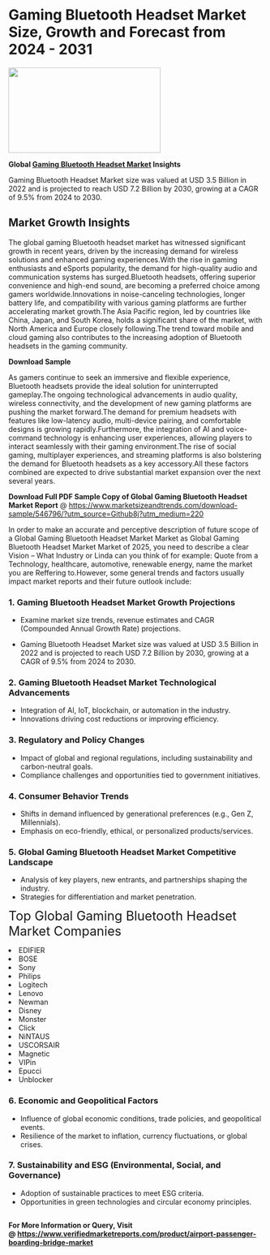 <H1>Gaming Bluetooth Headset Market Size, Growth and Forecast from 2024 - 2031</H1><img class="aligncenter size-medium wp-image-584254" src="https://thirdeyenews.in/wp-content/uploads/2024/09/Global-Market-Research-300x168.jpeg" alt="" width="300" height="168" /><p><strong>Global&nbsp;<a href="https://www.marketsizeandtrends.com/download-sample/546796/?utm_source=Github8j?utm_medium=220">Gaming Bluetooth Headset Market</a> Insights</strong></p><p>Gaming Bluetooth Headset Market size was valued at USD 3.5 Billion in 2022 and is projected to reach USD 7.2 Billion by 2030, growing at a CAGR of 9.5% from 2024 to 2030.</p><p><h2>Market Growth Insights</h2> <p>The global gaming Bluetooth headset market has witnessed significant growth in recent years, driven by the increasing demand for wireless solutions and enhanced gaming experiences.With the rise in gaming enthusiasts and eSports popularity, the demand for high-quality audio and communication systems has surged.Bluetooth headsets, offering superior convenience and high-end sound, are becoming a preferred choice among gamers worldwide.Innovations in noise-canceling technologies, longer battery life, and compatibility with various gaming platforms are further accelerating market growth.The Asia Pacific region, led by countries like China, Japan, and South Korea, holds a significant share of the market, with North America and Europe closely following.The trend toward mobile and cloud gaming also contributes to the increasing adoption of Bluetooth headsets in the gaming community.</p> <p><strong>Download Sample</strong></p> <p>As gamers continue to seek an immersive and flexible experience, Bluetooth headsets provide the ideal solution for uninterrupted gameplay.The ongoing technological advancements in audio quality, wireless connectivity, and the development of new gaming platforms are pushing the market forward.The demand for premium headsets with features like low-latency audio, multi-device pairing, and comfortable designs is growing rapidly.Furthermore, the integration of AI and voice-command technology is enhancing user experiences, allowing players to interact seamlessly with their gaming environment.The rise of social gaming, multiplayer experiences, and streaming platforms is also bolstering the demand for Bluetooth headsets as a key accessory.All these factors combined are expected to drive substantial market expansion over the next several years.</p> <p><span class=""><strong>Download Full PDF Sample Copy of Global Gaming Bluetooth Headset Market Report</strong> @ <a href="https://www.marketsizeandtrends.com/download-sample/546796/?utm_source=Github8j?utm_medium=220" target="_blank">https://www.marketsizeandtrends.com/download-sample/546796/?utm_source=Github8j?utm_medium=220</a></span></p><p>In order to make an accurate and perceptive description of future scope of a Global&nbsp;Gaming Bluetooth Headset Market Market as Global&nbsp;Gaming Bluetooth Headset Market Market of 2025, you need to describe a clear Vision &ndash; What Industry or Linda can you think of for example: Quote from a Technology, healthcare, automotive, renewable energy, name the market you are Reffering to.However, some general trends and factors usually impact market reports and their future outlook include:</p><h3>1.&nbsp;<strong>Gaming Bluetooth Headset Market Growth Projections</strong></h3><ul><li>Examine market size trends, revenue estimates and CAGR (Compounded Annual Growth Rate) projections.</li><li><p>Gaming Bluetooth Headset Market size was valued at USD 3.5 Billion in 2022 and is projected to reach USD 7.2 Billion by 2030, growing at a CAGR of 9.5% from 2024 to 2030.</p></li></ul><h3>2.&nbsp;<strong>Gaming Bluetooth Headset Market Technological Advancements</strong></h3><ul><li>Integration of AI, IoT, blockchain, or automation in the industry.</li><li>Innovations driving cost reductions or improving efficiency.</li></ul><h3>3.&nbsp;<strong>Regulatory and Policy Changes</strong></h3><ul><li>Impact of global and regional regulations, including sustainability and carbon-neutral goals.</li><li>Compliance challenges and opportunities tied to government initiatives.</li></ul><h3>4.&nbsp;<strong>Consumer Behavior Trends</strong></h3><ul><li>Shifts in demand influenced by generational preferences (e.g., Gen Z, Millennials).</li><li>Emphasis on eco-friendly, ethical, or personalized products/services.</li></ul><h3>5.&nbsp;<strong>Global Gaming Bluetooth Headset Market Competitive Landscape</strong></h3><ul><li>Analysis of key players, new entrants, and partnerships shaping the industry.</li><li>Strategies for differentiation and market penetration.</li></ul><p data-pm-slice="1 1 []"><span style="color: inherit; font-family: inherit; font-size: 25px;">Top Global Gaming Bluetooth Headset Market Companies</span></p><div class="" data-test-id=""><p><li>EDIFIER</li><li> BOSE</li><li> Sony</li><li> Philips</li><li> Logitech</li><li> Lenovo</li><li> Newman</li><li> Disney</li><li> Monster</li><li> Click</li><li> NiNTAUS</li><li> USCORSAIR</li><li> Magnetic</li><li> VIPin</li><li> Epucci</li><li> Unblocker</li></p></div><h3>6.&nbsp;<strong>Economic and Geopolitical Factors</strong></h3><ul><li>Influence of global economic conditions, trade policies, and geopolitical events.</li><li>Resilience of the market to inflation, currency fluctuations, or global crises.</li></ul><h3>7.&nbsp;<strong>Sustainability and ESG (Environmental, Social, and Governance)</strong></h3><ul><li>Adoption of sustainable practices to meet ESG criteria.</li><li>Opportunities in green technologies and circular economy principles.</li></ul><h2><strong style="font-size: 14px;">For More Information or Query, Visit @&nbsp;</strong><a style="background-color: #ffffff; font-size: 14px;" href="https://www.marketsizeandtrends.com/report/gaming-bluetooth-headset-market/" target="_blank">https://www.verifiedmarketreports.com/product/airport-passenger-boarding-bridge-market</a></h2>